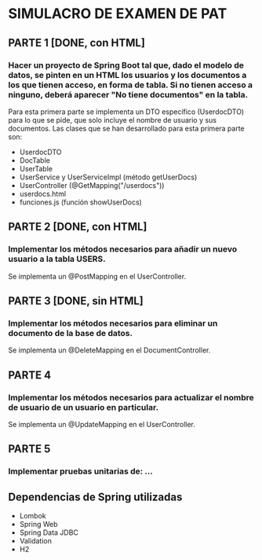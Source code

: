 # SIMULACRO DE EXAMEN DE PAT

## PARTE 1 [DONE, con HTML]
### Hacer un proyecto de Spring Boot tal que, dado el modelo de datos, se pinten en un HTML los usuarios y los documentos a los que tienen acceso, en forma de tabla. Si no tienen acceso a ninguno, deberá aparecer "No tiene documentos" en la tabla. 
Para esta primera parte se implementa un DTO específico (UserdocDTO) para lo que se pide, que solo incluye el nombre de usuario y sus documentos. Las clases que se han desarrollado para esta primera parte son:
- UserdocDTO
- DocTable
- UserTable
- UserService y UserServiceImpl (método getUserDocs)
- UserController (@GetMapping("/userdocs"))
- userdocs.html
- funciones.js (función showUserDocs)

## PARTE 2 [DONE, con HTML]
### Implementar los métodos necesarios para añadir un nuevo usuario a la tabla USERS.
Se implementa un @PostMapping en el UserController.

## PARTE 3 [DONE, sin HTML]
### Implementar los métodos necesarios para eliminar un documento de la base de datos.
Se implementa un @DeleteMapping en el DocumentController.

## PARTE 4
### Implementar los métodos necesarios para actualizar el nombre de usuario de un usuario en particular.
Se implementa un @UpdateMapping en el UserController.

## PARTE 5
### Implementar pruebas unitarias de: ...

## Dependencias de Spring utilizadas
- Lombok
- Spring Web
- Spring Data JDBC
- Validation
- H2